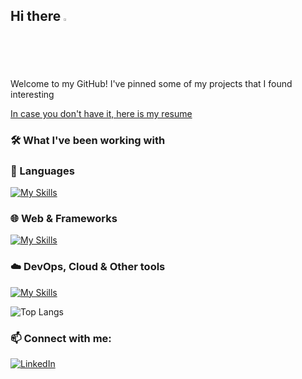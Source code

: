 ## Hi there <img src="https://raw.githubusercontent.com/nixin72/nixin72/master/wave.gif" width="2%"/>
Welcome to my GitHub! I've pinned some of my projects that I found interesting

[In case you don't have it, here is my resume](https://github.com/user-attachments/files/22647059/Andrzej_Kupiec_CV_Intern_Jr.pdf)

<!--
### 🚀 About Me
- 🔭 Currently working on the LeetCode-style website for algorithms and data structures learning, still WIP  
- 🌱 I am currently learning Unreal Engine
- 💬 Interested in bioinformatics and the usage of computer science in medicine
-->
### 🛠 What I've been working with

### 🚀 Languages
[![My Skills](https://skillicons.dev/icons?i=cpp,cs,c,python,js,r,matlab,flutter)](https://skillicons.dev)

### 🌐 Web & Frameworks
[![My Skills](https://skillicons.dev/icons?i=react,vite,html,css,tailwind)](https://skillicons.dev)

### ☁️ DevOps, Cloud & Other tools
[![My Skills](https://skillicons.dev/icons?i=docker,aws,azure,linux,git, )](https://skillicons.dev)

![Top Langs](https://github-readme-stats.vercel.app/api/top-langs/?username=andrucior&theme=radical)

### 📫 Connect with me:
[![LinkedIn](https://img.shields.io/badge/LinkedIn-blue?style=flat&logo=linkedin)](https://www.linkedin.com/in/andrzej-kupiec-05683323b/)

<!--
**andrucior/andrucior** is a ✨ _special_ ✨ repository because its `README.md` (this file) appears on your GitHub profile.

Here are some ideas to get you started:

- 🔭 I’m currently working on ...
- 🌱 I’m currently learning ...
- 👯 I’m looking to collaborate on ...
- 🤔 I’m looking for help with ...
- 💬 Ask me about ...
- 📫 How to reach me: ...
- 😄 Pronouns: ...
- ⚡ Fun fact: ...
-->

